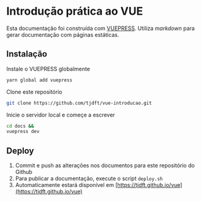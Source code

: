 # Introdução prática ao VUE

Esta documentação foi construída com [VUEPRESS](https://vuepress.vuejs.org/). Utiliza *markdown* para gerar documentação com páginas estáticas.

## Instalação

Instale o VUEPRESS globalmente
```bash
yarn global add vuepress 
```

Clone este repositório
```bash
git clone https://github.com/tjdft/vue-introducao.git
```

Inicie o servidor local e começe a escrever

```bash
cd docs && 
vuepress dev
```

## Deploy

1. Commit e push as alterações nos documentos para este repositório do Github
1. Para publicar a documentação, execute o script `deploy.sh`
1. Automaticamente estará disponível em [https://tjdft.github.io/vue](https://tjdft.github.io/vue)